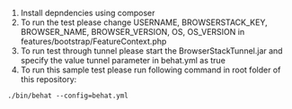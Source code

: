 1. Install depndencies using composer
2. To run the test please change USERNAME, BROWSERSTACK_KEY, BROWSER_NAME, BROWSER_VERSION, OS, OS_VERSION in features/bootstrap/FeatureContext.php
3. To run test through tunnel please start the BrowserStackTunnel.jar and specify the value tunnel parameter in behat.yml as true
3. To run this sample test please run following command in root folder of this repository: 
```
./bin/behat --config=behat.yml
```
